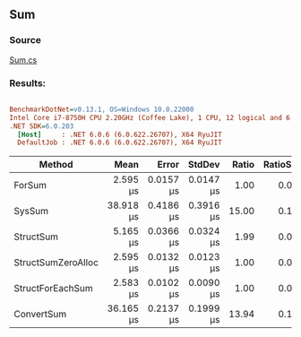 ﻿## Sum

### Source
[Sum.cs](../../src/StructLinq.Benchmark/Sum.cs)

### Results:
``` ini

BenchmarkDotNet=v0.13.1, OS=Windows 10.0.22000
Intel Core i7-8750H CPU 2.20GHz (Coffee Lake), 1 CPU, 12 logical and 6 physical cores
.NET SDK=6.0.203
  [Host]     : .NET 6.0.6 (6.0.622.26707), X64 RyuJIT
  DefaultJob : .NET 6.0.6 (6.0.622.26707), X64 RyuJIT


```
|             Method |      Mean |     Error |    StdDev | Ratio | RatioSD | Allocated |
|------------------- |----------:|----------:|----------:|------:|--------:|----------:|
|             ForSum |  2.595 μs | 0.0157 μs | 0.0147 μs |  1.00 |    0.00 |         - |
|             SysSum | 38.918 μs | 0.4186 μs | 0.3916 μs | 15.00 |    0.18 |      40 B |
|          StructSum |  5.165 μs | 0.0366 μs | 0.0324 μs |  1.99 |    0.01 |      24 B |
| StructSumZeroAlloc |  2.595 μs | 0.0132 μs | 0.0123 μs |  1.00 |    0.01 |         - |
|   StructForEachSum |  2.583 μs | 0.0102 μs | 0.0090 μs |  1.00 |    0.01 |         - |
|         ConvertSum | 36.165 μs | 0.2137 μs | 0.1999 μs | 13.94 |    0.12 |      40 B |
